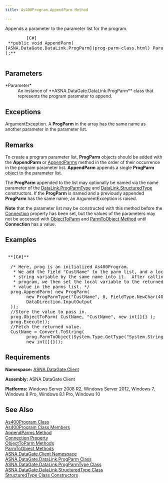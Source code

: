 ```yaml
---
title: As400Program.AppendParm Method

---
```


Appends a parameter to the parameter list for the program.
<pre class="prettyprint">        <span class="lang">[C#]</span>
 **public void AppendParm(
[ASNA.DataGate.DataLink.ProgParm](prog-parm-class.html) Parameter
);** 
      </pre>

## Parameters

<dl>
        <dt>
          <span> *Parameter* 
          </span>
        </dt>
        <dd>
          <span />
          <span> An instance of **ASNA.DataGate.DataLink.ProgParm**  class that represents the program parameter to append. </span>  </dd>
</dl>

## Exceptions

ArgumentException. A **ProgParm** in the array has the same name as another parameter in the parameter list.<span />
## Remarks

To create a program parameter list, <span> **ProgParm** </span> objects should be added with the <span> **AppendParm** </span> or [AppendParms](as400program-class-append-parms-method.html) method in the order of their occurrence in the program parameter list. <span> **AppendParm** </span> appends a single <span> **ProgParm** </span> object to the parameter list.

The **ProgParm** appended to the list may optionally be named via the <span>name</span> parameter of the [DataLink.ProgParmType](prog-parm-type-class-prog-parm-type-constructor.html) and [DataLink.StructuredType](structure-type-class.html) constructors. If the <span> **ProgParm** </span> is named and a previously appended **ProgParm** has the same name, an ArgumentException is raised. 

**Note** that the parameter list may be constructed with this method before the [ Connection](as400program-class-connection-property.html) property has been set, but the values of the parameters may not be accessed with [ObjectToParm](as400program-class-object-to_parm-method-main.html) and [ParmToObject Method](as400program-class-parm-to_object-method-main.html) until <span> **Connection** </span> has a value.
## Examples

<pre>
        <span class="lang">
 **[C#]** 
        </span>
  /* Here, prog is an initialized As400Program.
   * We add the field "CustName" to the parm list, and a local
   * string variable by the same name into it.  After calling the
   * program, we then set the local variable to the returned
   * value in the parms list. */
  prog.AppendParm( new ProgParm(
        new ProgParmType("CustName", 0, FieldType.NewChar(40)),
        DataDirection.InputOutput
  ));
  //Store the value to pass in.
  prog.ObjectToParm( CustName, "CustName", new int[]{} );
  prog.Execute();
  //Fetch the returned value.
  CustName = Convert.ToString(
        prog.ParmToObject(System.Type.GetType("System.String"), "CustName", 
        new int[]{}));  </pre>

## Requirements

**Namespace:** [ASNA.DataGate.Client](datagate-client-namespace.html) 

**Assembly:** ASNA DataGate Client

**Platforms:** Windows Server 2008 R2, Windows Server 2012, Windows 7, Windows 8 Pro, Windows 8.1 Pro, Windows 10
## See Also


[As400Program Class](as400program-class.html)
      <br />
[As400Program Class Members](as400program-members.html)
      <br />
[AppendParms Method](as400program-class-append-parms-method.html)
      <br />
[Connection Property](as400program-class-connection-property.html)
      <br />
[ObjectToParm Methods](as400program-class-object-to_parm-method-main.html)
      <br />
[ParmToObject Methods](as400program-class-parm-to_object-method-main.html)
      <br />
[ASNA.DataGate.Client Namespace](datagate-client-namespace.html)
      <br />
[ASNA.DataGate.DataLink.ProgParm Class](prog-parm-class.html)
      <br />
[ASNA.DataGate.DataLink.ProgParmType Class](prog-parm-type-class.html)
      <br />
[ASNA.DataGate.DataLink.StructuredType Class](structure-type-class.html)
      <br />
      [StructuredType Class 
					Constructors](structure-type-class.html)
      <p />

